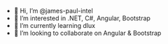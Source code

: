 - 👋 Hi, I’m @james-paul-intel
- 👀 I’m interested in .NET, C#, Angular, Bootstrap
- 🌱 I’m currently learning dlux
- 💞️ I’m looking to collaborate on Angular & Bootstrap


<!---
james-paul-intel/james-paul-intel is a ✨ special ✨ repository because its `README.md` (this file) appears on your GitHub profile.
You can click the Preview link to take a look at your changes.
--->
